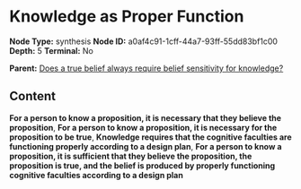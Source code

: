 # Knowledge as Proper Function

**Node Type:** synthesis
**Node ID:** a0af4c91-1cff-44a7-93ff-55dd83bf1c00
**Depth:** 5
**Terminal:** No

**Parent:** [Does a true belief always require belief sensitivity for knowledge?](does-a-true-belief-always-require-belief-sensitivity-for-knowledge-antithesis-2043dfc6-c9f8-4780-b31b-2b090ff28f28.md)

## Content

**For a person to know a proposition, it is necessary that they believe the proposition**, **For a person to know a proposition, it is necessary for the proposition to be true**, **Knowledge requires that the cognitive faculties are functioning properly according to a design plan**, **For a person to know a proposition, it is sufficient that they believe the proposition, the proposition is true, and the belief is produced by properly functioning cognitive faculties according to a design plan**
